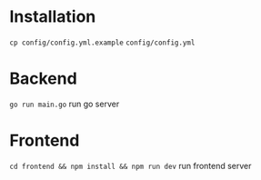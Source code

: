 # Installation

`cp config/config.yml.example` `config/config.yml`

# Backend
`go run main.go` run go server

# Frontend

`cd frontend && npm install && npm run dev` run frontend server